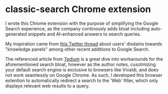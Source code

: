# classic-search Chrome extension

I wrote this Chrome extension with the purpose of simplifying the Google Search experience, as the company continously adds bloat including auto-generated snippets and AI-enhanced answers to search queries.

My inspiration came from [this Twitter thread](https://twitter.com/themckenziest/status/1792630962108375118?t=DJv_-mjc6qO4xgtV4rwFJA) about users' disdains towards "knowledge panels" among other recent additions to Google Search.

The referenced article from [Tedium](https://tedium.co/2024/05/17/google-web-search-make-default/) is a great dive into workarounds for the aforementioned search bloat, however as the author notes, cusotmizing your default
search engine is exclusive to browsers like Vivaldi, and does not work seamlessly on Google Chrome. As such, I developed this browser extention to automatically redirect a search to the 'Web' filter, which only displays relevant
web results to a query.
